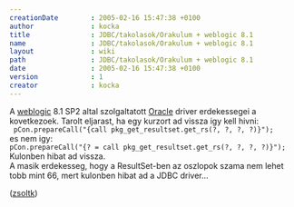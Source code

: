```yaml
---
creationDate        : 2005-02-16 15:47:38 +0100 
author              : kocka 
title               : JDBC/takolasok/Orakulum + weblogic 8.1 
name                : JDBC/takolasok/Orakulum + weblogic 8.1 
layout              : wiki 
path                : JDBC/takolasok/Orakulum + weblogic 8.1 
date                : 2005-02-16 15:47:38 +0100 
version             : 1 
creator             : kocka 
---
```

A [weblogic](../../weblogic.html) 8.1 SP2 altal szolgaltatott [Oracle](../../Oracle.html) driver erdekessegei a kovetkezoek. Tarolt eljarast, ha egy kurzort ad vissza igy kell hivni:<br/>```
pCon.prepareCall("{call pkg_get_resultset.get_rs(?, ?, ?, ?)}");```<br/> es nem igy:<br/> ```pCon.prepareCall("{? = call pkg_get_resultset.get_rs(?, ?, ?, ?)}");```<br/> Kulonben hibat ad vissza.<br/>
A masik erdekesseg, hogy a ResultSet-ben az oszlopok szama nem lehet tobb mint 66, mert kulonben hibat ad a JDBC driver...

([zsoltk](../../zsoltk.html))
